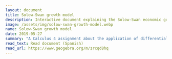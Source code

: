 ```yaml
---
layout: document
title: Solow-Swan growth model
description: Interactive document explaining the Solow-Swan economic growth model, based on differential equations.
image: /assets/img/solow-swan-growth-model.webp
name: Solow-Swan growth model
date: 2019-05-27
summary: "A Calculus 4 assignment about the application of differential equations, made in GeoGebra. In this interactive document I explored the Solow-Swan economic growth model, which is a nonlinear system consisting of a single ordinary differential equation that models the evolution of the per capita stock of capital."
read_text: Read document (Spanish)
read_url: https://www.geogebra.org/m/zrcqd8hq
---
```

